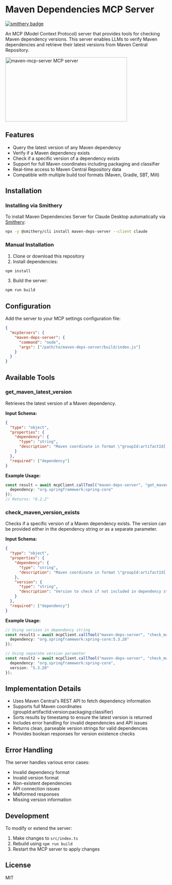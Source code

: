 # Maven Dependencies MCP Server

[![smithery badge](https://smithery.ai/badge/maven-deps-server)](https://smithery.ai/server/maven-deps-server)

An MCP (Model Context Protocol) server that provides tools for checking Maven dependency versions. This server enables LLMs to verify Maven dependencies and retrieve their latest versions from Maven Central Repository.

<a href="https://glama.ai/mcp/servers/juuo2ye0qi"><img width="380" height="200" src="https://glama.ai/mcp/servers/juuo2ye0qi/badge" alt="maven-mcp-server MCP server" /></a>

## Features

- Query the latest version of any Maven dependency
- Verify if a Maven dependency exists
- Check if a specific version of a dependency exists
- Support for full Maven coordinates including packaging and classifier
- Real-time access to Maven Central Repository data
- Compatible with multiple build tool formats (Maven, Gradle, SBT, Mill)

## Installation

### Installing via Smithery

To install Maven Dependencies Server for Claude Desktop automatically via [Smithery](https://smithery.ai/server/maven-deps-server):

```bash
npx -y @smithery/cli install maven-deps-server --client claude
```

### Manual Installation
1. Clone or download this repository
2. Install dependencies:
```bash
npm install
```
3. Build the server:
```bash
npm run build
```

## Configuration

Add the server to your MCP settings configuration file:

```json
{
  "mcpServers": {
    "maven-deps-server": {
      "command": "node",
      "args": ["/path/to/maven-deps-server/build/index.js"]
    }
  }
}
```

## Available Tools

### get_maven_latest_version

Retrieves the latest version of a Maven dependency.

**Input Schema:**
```json
{
  "type": "object",
  "properties": {
    "dependency": {
      "type": "string",
      "description": "Maven coordinate in format \"groupId:artifactId[:version][:packaging][:classifier]\" (e.g. \"org.springframework:spring-core\" or \"org.springframework:spring-core:5.3.20:jar\")"
    }
  },
  "required": ["dependency"]
}
```

**Example Usage:**
```typescript
const result = await mcpClient.callTool("maven-deps-server", "get_maven_latest_version", {
  dependency: "org.springframework:spring-core"
});
// Returns: "6.2.2"
```

### check_maven_version_exists

Checks if a specific version of a Maven dependency exists. The version can be provided either in the dependency string or as a separate parameter.

**Input Schema:**
```json
{
  "type": "object",
  "properties": {
    "dependency": {
      "type": "string",
      "description": "Maven coordinate in format \"groupId:artifactId[:version][:packaging][:classifier]\" (e.g. \"org.springframework:spring-core\" or \"org.springframework:spring-core:5.3.20:jar\")"
    },
    "version": {
      "type": "string",
      "description": "Version to check if not included in dependency string"
    }
  },
  "required": ["dependency"]
}
```

**Example Usage:**
```typescript
// Using version in dependency string
const result1 = await mcpClient.callTool("maven-deps-server", "check_maven_version_exists", {
  dependency: "org.springframework:spring-core:5.3.20"
});

// Using separate version parameter
const result2 = await mcpClient.callTool("maven-deps-server", "check_maven_version_exists", {
  dependency: "org.springframework:spring-core",
  version: "5.3.20"
});
```

## Implementation Details

- Uses Maven Central's REST API to fetch dependency information
- Supports full Maven coordinates (groupId:artifactId:version:packaging:classifier)
- Sorts results by timestamp to ensure the latest version is returned
- Includes error handling for invalid dependencies and API issues
- Returns clean, parseable version strings for valid dependencies
- Provides boolean responses for version existence checks

## Error Handling

The server handles various error cases:
- Invalid dependency format
- Invalid version format
- Non-existent dependencies
- API connection issues
- Malformed responses
- Missing version information

## Development

To modify or extend the server:

1. Make changes to `src/index.ts`
2. Rebuild using `npm run build`
3. Restart the MCP server to apply changes

## License

MIT
